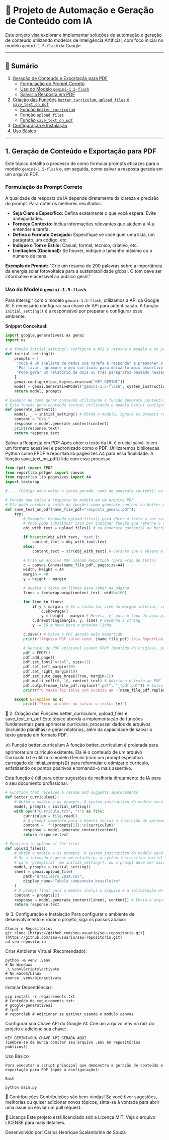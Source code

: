 # 🚀 Projeto de Automação e Geração de Conteúdo com IA

Este projeto visa explorar e implementar soluções de automação e geração de conteúdo utilizando modelos de Inteligência Artificial, com foco inicial no modelo `gemini-1.5-flash` da Google.

---

## 📝 Sumário

1.  [Geração de Conteúdo e Exportação para PDF](#1-geração-de-conteúdo-e-exportação-para-pdf)
    * [Formulação do Prompt Correto](#formulação-do-prompt-correto)
    * [Uso do Modelo `gemini-1.5-flash`](#uso-do-modelo-gemini-15-flash)
    * [Salvar a Resposta em PDF](#salvar-a-resposta-em-pdf)
2.  [Criação das Funções `better_curriculum`, `upload_files` e `save_text_on_pdf`](#2-criação-das-funções-better_curriculum-upload_files-e-save_text_on_pdf)
    * [Função `better_curriculum`](#função-better_curriculum)
    * [Função `upload_files`](#função-upload_files)
    * [Função `save_text_on_pdf`](#função-save_text_on_pdf)
3.  [Configuração e Instalação](#3-configuração-e-instalação)
4.  [Uso Básico](#4-uso-básico)

---

## 1. Geração de Conteúdo e Exportação para PDF

Este tópico detalha o processo de como formular prompts eficazes para o modelo `gemini-1.5-flash` e, em seguida, como salvar a resposta gerada em um arquivo PDF.

### Formulação do Prompt Correto

A qualidade da resposta da IA depende diretamente da clareza e precisão do prompt. Para obter os melhores resultados:

* **Seja Claro e Específico:** Defina exatamente o que você espera. Evite ambiguidades.
* **Forneça Contexto:** Inclua informações relevantes que ajudem a IA a entender a tarefa.
* **Defina o Formato Desejado:** Especifique se você quer uma lista, um parágrafo, um código, etc.
* **Indique o Tom e Estilo:** Casual, formal, técnico, criativo, etc.
* **Limitações (Opcional):** Se houver, indique o tamanho máximo ou o número de itens.

**Exemplo de Prompt:**
"Crie um resumo de 200 palavras sobre a importância da energia solar fotovoltaica para a sustentabilidade global. O tom deve ser informativo e acessível ao público geral."

### Uso do Modelo `gemini-1.5-flash`

Para interagir com o modelo `gemini-1.5-flash`, utilizamos a API da Google AI. É necessário configurar sua chave de API para autenticação. A função `initial_setting()` é a responsável por preparar e configurar esse ambiente.

**Snippet Conceitual:**

```python
import google.generativeai as genai
import os

# A função initial_setting() configura a API e retorna o modelo e os prompts iniciais.
def initial_setting():
    prompts = [
     "você é um analista de dados sua tarefa é responder e preencher o documento de proposta de trabalho de acordo com a metodologia PACE, será solicitado qual é stage pace este contexto faz parte, seu papel é responder e informar se necessario qual função é designada para isso",
     "Por favor, aprimore o meu currículo para deixá-lo mais assertivo e enfatizando os pontos positivos. Eis o meu currículo",
     "Pode gerar um relatório de dois ou três parágrafos baseado nesses dados? Fale de tendências dos clubes."
    ]
    genai.configure(api_key=os.environ["KEY_GEMINI"])
    model = genai.GenerativeModel("gemini-1.5-flash", system_instruction=prompts[1])
    return model, prompts

# Exemplo de como gerar conteúdo utilizando a função generate_content()
# Esta função gera conteúdo textual utilizando o modelo Gemini configurado em `initial_setting()`.
def generate_content():
    model, _ = initial_setting() # Obtém o modelo. Ignora os prompts retornados, pois o conteúdo é fixo.
    content = "Olá,"
    response = model.generate_content(content)
    print(response.text)
    return response.text
```
Salvar a Resposta em PDF
Após obter o texto da IA, é crucial salvá-lo em um formato acessível e padronizado como o PDF. Utilizaremos bibliotecas Python como FPDF e reportlab.lib.pagesizes.A4 para essa finalidade. A função save_text_on_pdf() lida com esse processo.

```python
from fpdf import FPDF
from reportlab.pdfgen import canvas
from reportlab.lib.pagesizes import A4
import textwrap

# ... (Código para obter o texto_gerado, como de generate_content() ou upload_files()) ...

# Função que salva a resposta do modelo em um arquivo PDF
# Ela pode receber a saída de funções como generate_content ou better_curriculum.
def save_text_on_pdf(name_file_pdf="resposta_gemini.pdf"):
    try:
        # Exemplo: Chamando upload_files() para obter o texto a ser salvo.
        # Você pode substituir isso por qualquer função que retorne o texto.
        obj_with_text = upload_files() # ou generate_content() ou better_curriculum()

        if hasattr(obj_with_text, 'text'):
            content_text = obj_with_text.text
        else:
            content_text = str(obj_with_text) # Garante que o objeto é convertido para string

        # Cria um arquivo PDF usando ReportLab (para wrap de texto)
        c = canvas.Canvas(name_file_pdf, pagesize=A4)
        width, height = A4
        margin = 40
        y = height - margin

        # Quebra o texto em linhas para caber na página
        lines = textwrap.wrap(content_text, width=100)

        for line in lines:
            if y < margin: # Se a linha for além da margem inferior, cria nova página
                c.showPage()
                y = height - margin # Reseta 'y' para o topo da nova página
            c.drawString(margin, y, line) # Desenha a string
            y -= 15 # Move para a próxima linha

        c.save() # Salva o PDF gerado pelo ReportLab
        print(f"Arquivo PDF salvo como: {name_file_pdf} (via ReportLab)")

        # Geração de PDF adicional usando FPDF (mantido do original, pode ser uma alternativa)
        pdf = FPDF()
        pdf.add_page()
        pdf.set_font("Arial", size=12)
        pdf.set_left_margin(10)
        pdf.set_right_margin(10)
        pdf.set_auto_page_break(True, margin=15)
        pdf.multi_cell(0, 10, content_text) # Adiciona o texto ao PDF
        pdf.output(name_file_pdf.replace(".pdf", "_fpdf.pdf")) # Salva com nome diferente para não sobrescrever
        print(f"O texto foi salvo com sucesso em '{name_file_pdf.replace('.pdf', '_fpdf.pdf')}' usando FPDF.")

    except Exception as e:
        print(f"Erro ao obter ou salvar o texto: {e}")
```

🧠 2. Criação das Funções better_curriculum, upload_files e save_text_on_pdf
Este tópico aborda a implementação de funções fundamentais para aprimorar currículos, processar dados de arquivos (incluindo planilhas) e gerar relatórios, além da capacidade de salvar o texto gerado em formato PDF.

✍️ Função better_curriculum
A função better_curriculum é projetada para aprimorar um currículo existente. Ela lê o conteúdo de um arquivo Curriculo.txt e utiliza o modelo Gemini (com um prompt específico carregado de initial_prompts()) para reformular e otimizar o currículo, enfatizando os pontos positivos e tornando-o mais assertivo.

Esta função é útil para obter sugestões de melhoria diretamente da IA para o seu documento profissional.

```python
# Function that receives a resume and suggests improvements
def better_curriculum():
    # Obtém o modelo e os prompts. O system_instruction do modelo será prompts[1] (aprimorar currículo).
    model, prompts = initial_setting()
    with open("Curriculo.txt", "r") as file:
        curriculum = file.read()
        # O prompt completo para o Gemini inclui a instrução de aprimoramento e o conteúdo do currículo.
        content =  f"{prompts[1]}:\n{curriculum}"
        response = model.generate_content(content)
        return response.text
```
```python
# Function to upload of the files
def upload_files():
    # Obtém o modelo e os prompts. O system_instruction do modelo será prompts[1] (aprimorar currículo).
    # Se a intenção é gerar um relatório, o system_instruction inicial pode precisar ser ajustado
    # para 'prompts[2]' em initial_setting(), ou o prompt deve ser mais auto-contido.
    model, prompts = initial_setting()
    sheet = genai.upload_file(
        path="Brasileiro_2024.csv",
        display_name="Tabela campeonato brasileiro"
    )
    # O prompt final para o Gemini inclui o arquivo e a solicitação do relatório.
    content = prompts[2]
    response = model.generate_content([sheet, content]) # Envia o arquivo e o prompt como partes.
    return response.text
```
⚙️ 3. Configuração e Instalação
Para configurar o ambiente de desenvolvimento e rodar o projeto, siga os passos abaixo:
```
Clonar o Repositório:
git clone [https://github.com/seu-usuario/seu-repositorio.git](https://github.com/seu-usuario/seu-repositorio.git)
cd seu-repositorio
```
Criar Ambiente Virtual (Recomendado):
```
python -m venv .venv
# No Windows
.\.venv\Scripts\activate
# No macOS/Linux
source .venv/bin/activate
```
Instalar Dependências:
```
pip install -r requirements.txt
# Conteúdo de requirements.txt:
# google-generativeai
# fpdf
# reportlab # Adicionar se estiver usando o módulo canvas
```
Configurar sua Chave API do Google AI:
Crie um arquivo .env na raiz do projeto e adicione sua chave:
```
KEY_GEMINI=SUA_CHAVE_API_GERADA_AQUI
(Lembre-se de nunca comitar seu arquivo .env em repositórios públicos!)
```
Uso Básico
```
Para executar o script principal que demonstra a geração de conteúdo e exportação para PDF (após a configuração):

Bash

python main.py
```
🤝 Contribuições
Contribuições são bem-vindas! Se você tiver sugestões, melhorias ou quiser adicionar novos tópicos, sinta-se à vontade para abrir uma issue ou enviar um pull request.

📄 Licença
Este projeto está licenciado sob a Licença MIT. Veja o arquivo LICENSE para mais detalhes.

Desenvolvido por: Carlos Henrique Scalambrine de Souza
